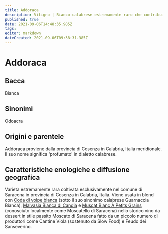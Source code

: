 ```yaml
---
title: Addoraca
description: Vitigno | Bianco calabrese estremamente raro che contribuisce ad un altrettanto raro vino da dessert.
published: true
date: 2021-09-06T14:48:35.985Z
tags: 
editor: markdown
dateCreated: 2021-09-06T09:38:31.385Z
---
```


# Addoraca

## Bacca
Bianca

## Sinonimi
Odoacra


## Origini e parentele
Addoraca proviene dalla provincia di Cosenza in Calabria, Italia meridionale. Il suo nome significa 'profumato' in dialetto calabrese.

## Caratteristiche enologiche e diffusione geografica
Varietà estremamente rara coltivata esclusivamente nel comune di Saracena in provincia di Cosenza in Calabria, Italia. Viene usata in blend con [Coda di volpe bianca](/vitigni/Italia/bacca-bianca/coda-di-volpe-bianca) (sotto il suo sinonimo calabrese Guarnaccia Bianca), [Malvasia Bianca di Candia](/vitigni/Italia/bacca-bianca/malvasia-bianca-di-candia) e [Muscat Blanc À Petits Grains](/vitigni/Francia/bacca-bianca/muscat-blanc-a-petit-grains) (conosciuto localmente come Moscatello di Saracena) nello storico vino da dessert in stile passito Moscato di Saracena fatto da un piccolo numero di produttori come Cantine Viola (sostenuto da Slow Food) e Feudo dei Sanseverino.


